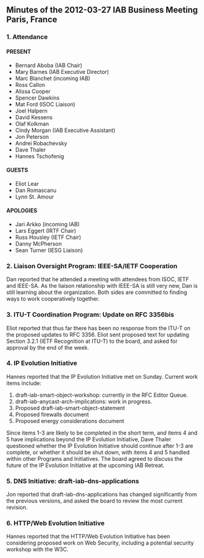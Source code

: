 
Minutes of the 2012-03-27 IAB Business Meeting 
Paris, France
-------------------------------------------------------------


### 1. Attendance


#### PRESENT


* Bernard Aboba (IAB Chair)
* Mary Barnes (IAB Executive Director)
* Marc Blanchet (incoming IAB)
* Ross Callon
* Alissa Cooper
* Spencer Dawkins
* Mat Ford (ISOC Liaison)
* Joel Halpern
* David Kessens
* Olaf Kolkman
* Cindy Morgan (IAB Executive Assistant)
* Jon Peterson
* Andrei Robachevsky
* Dave Thaler
* Hannes Tschofenig


#### GUESTS


* Eliot Lear
* Dan Romascanu
* Lynn St. Amour


#### APOLOGIES


* Jari Arkko (incoming IAB)
* Lars Eggert (IRTF Chair)
* Russ Housley (IETF Chair)
* Danny McPherson
* Sean Turner (IESG Liaison)


### 2. Liaison Oversight Program: IEEE-SA/IETF Cooperation


Dan reported that he attended a meeting with attendees from ISOC, IETF and IEEE-SA. As the liaison relationship with IEEE-SA is still very new, Dan is still learning about the organization. Both sides are committed to finding ways to work cooperatively together.


### 3. ITU-T Coordination Program: Update on RFC 3356bis


Eliot reported that thus far there has been no response from the ITU-T on the proposed updates to RFC 3356. Eliot sent proposed text for updating Section 3.2.1 (IETF Recognition at ITU-T) to the board, and asked for approval by the end of the week.


### 4. IP Evolution Initiative


Hannes reported that the IP Evolution Initiative met on Sunday. Current work items include:


1. draft-iab-smart-object-workshop: currently in the RFC Editor Queue.
2. draft-iab-anycast-arch-implications: work in progress.
3. Proposed draft-iab-smart-object-statement
4. Proposed firewalls document
5. Proposed energy considerations document


Since items 1-3 are likely to be completed in the short term, and items 4 and 5 have implications beyond the IP Evolution Initiative, Dave Thaler questioned whether the IP Evolution Initiative should continue after 1-3 are complete, or whether it should be shut down, with items 4 and 5 handled within other Programs and Initiatives. The board agreed to discuss the future of the IP Evolution Initiative at the upcoming IAB Retreat.


### 5. DNS Initiative: draft-iab-dns-applications


Jon reported that draft-iab-dns-applications has changed significantly from the previous versions, and asked the board to review the most current revision.


### 6. HTTP/Web Evolution Initiative


Hannes reported that the HTTP/Web Evolution Initiative has been considering proposed work on Web Security, including a potential security workshop with the W3C.


